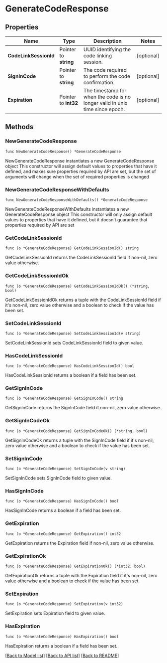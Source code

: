 # GenerateCodeResponse

## Properties

Name | Type | Description | Notes
------------ | ------------- | ------------- | -------------
**CodeLinkSessionId** | Pointer to **string** | UUID identifying the code linking session. | [optional] 
**SignInCode** | Pointer to **string** | The code required to perform the code confirmation. | [optional] 
**Expiration** | Pointer to **int32** | The timestamp for when the code is no longer valid in unix time since epoch. | [optional] 

## Methods

### NewGenerateCodeResponse

`func NewGenerateCodeResponse() *GenerateCodeResponse`

NewGenerateCodeResponse instantiates a new GenerateCodeResponse object
This constructor will assign default values to properties that have it defined,
and makes sure properties required by API are set, but the set of arguments
will change when the set of required properties is changed

### NewGenerateCodeResponseWithDefaults

`func NewGenerateCodeResponseWithDefaults() *GenerateCodeResponse`

NewGenerateCodeResponseWithDefaults instantiates a new GenerateCodeResponse object
This constructor will only assign default values to properties that have it defined,
but it doesn't guarantee that properties required by API are set

### GetCodeLinkSessionId

`func (o *GenerateCodeResponse) GetCodeLinkSessionId() string`

GetCodeLinkSessionId returns the CodeLinkSessionId field if non-nil, zero value otherwise.

### GetCodeLinkSessionIdOk

`func (o *GenerateCodeResponse) GetCodeLinkSessionIdOk() (*string, bool)`

GetCodeLinkSessionIdOk returns a tuple with the CodeLinkSessionId field if it's non-nil, zero value otherwise
and a boolean to check if the value has been set.

### SetCodeLinkSessionId

`func (o *GenerateCodeResponse) SetCodeLinkSessionId(v string)`

SetCodeLinkSessionId sets CodeLinkSessionId field to given value.

### HasCodeLinkSessionId

`func (o *GenerateCodeResponse) HasCodeLinkSessionId() bool`

HasCodeLinkSessionId returns a boolean if a field has been set.

### GetSignInCode

`func (o *GenerateCodeResponse) GetSignInCode() string`

GetSignInCode returns the SignInCode field if non-nil, zero value otherwise.

### GetSignInCodeOk

`func (o *GenerateCodeResponse) GetSignInCodeOk() (*string, bool)`

GetSignInCodeOk returns a tuple with the SignInCode field if it's non-nil, zero value otherwise
and a boolean to check if the value has been set.

### SetSignInCode

`func (o *GenerateCodeResponse) SetSignInCode(v string)`

SetSignInCode sets SignInCode field to given value.

### HasSignInCode

`func (o *GenerateCodeResponse) HasSignInCode() bool`

HasSignInCode returns a boolean if a field has been set.

### GetExpiration

`func (o *GenerateCodeResponse) GetExpiration() int32`

GetExpiration returns the Expiration field if non-nil, zero value otherwise.

### GetExpirationOk

`func (o *GenerateCodeResponse) GetExpirationOk() (*int32, bool)`

GetExpirationOk returns a tuple with the Expiration field if it's non-nil, zero value otherwise
and a boolean to check if the value has been set.

### SetExpiration

`func (o *GenerateCodeResponse) SetExpiration(v int32)`

SetExpiration sets Expiration field to given value.

### HasExpiration

`func (o *GenerateCodeResponse) HasExpiration() bool`

HasExpiration returns a boolean if a field has been set.


[[Back to Model list]](../README.md#documentation-for-models) [[Back to API list]](../README.md#documentation-for-api-endpoints) [[Back to README]](../README.md)


